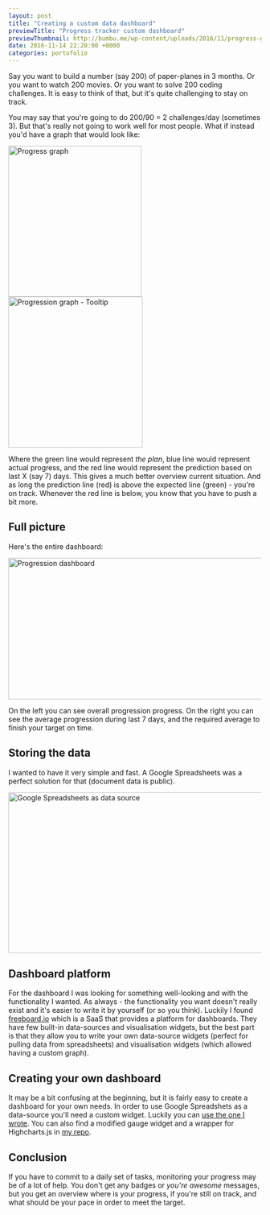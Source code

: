 ```yaml
---
layout: post
title: "Creating a custom data dashboard"
previewTitle: "Progress tracker custom dashboard"
previewThumbnail: http://bumbu.me/wp-content/uploads/2016/11/progress-graph-265x300.png
date: 2016-11-14 22:20:00 +0000
categories: portofolio
---
```

Say you want to build a number (say 200) of paper-planes in 3 months. Or you want to watch 200 movies. Or you want to solve 200 coding challenges. It is easy to think of that, but it's quite challenging to stay on track.

You may say that you're going to do 200/90 = 2 challenges/day (sometimes 3). But that's really not going to work well for most people. What if instead you'd have a graph that would look like:

<img src="http://bumbu.me/wp-content/uploads/2016/11/progress-graph-265x300.png" alt="Progress graph" width="265" height="300" class="alignnone size-medium wp-image-1047" /><img src="http://bumbu.me/wp-content/uploads/2016/11/progress-graph-tooltip-267x300.png" alt="Progression graph - Tooltip" width="267" height="300" class="alignnone size-medium wp-image-1050" />

Where the green line would represent _the plan_, blue line would represent actual progress, and the red line would represent the prediction based on last X (say 7) days. This gives a much better overview current situation. And as long the prediction line (red) is above the expected line (green) - you're on track. Whenever the red line is below, you know that you have to push a bit more.

## Full picture

Here's the entire dashboard:

<a href="http://bumbu.me/wp-content/uploads/2016/11/progression-dashboard.png"><img src="http://bumbu.me/wp-content/uploads/2016/11/progression-dashboard-1024x450.png" alt="Progression dashboard" width="640" height="281" class="alignnone size-large wp-image-1052" target="_blank" /></a>

On the left you can see overall progression progress.
On the right you can see the average progression during last 7 days, and the required average to finish your target on time.

## Storing the data

I wanted to have it very simple and fast. A Google Spreadsheets was a perfect solution for that (document data is public).

<a href="http://bumbu.me/wp-content/uploads/2016/11/data-source.png"><img src="http://bumbu.me/wp-content/uploads/2016/11/data-source-1024x510.png" alt="Google Spreadsheets as data source" width="640" height="319" class="alignnone size-large wp-image-1057" target="_blank"/></a>

## Dashboard platform

For the dashboard I was looking for something well-looking and with the functionality I wanted. As always - the functionality you want doesn't really exist and it's easier to write it by yourself (or so you think). Luckily I found [freeboard.io](https://freeboard.io) which is a SaaS that provides a platform for dashboards. They have few built-in data-sources and visualisation widgets, but the best part is that they allow you to write your own data-source widgets (perfect for pulling data from spreadsheets) and visualisation widgets (which allowed having a custom graph).

## Creating your own dashboard

It may be a bit confusing at the beginning, but it is fairly easy to create a dashboard for your own needs. In order to use Google Spreadshets as a data-source you'll need a custom widget. Luckily you can [use the one I wrote](https://github.com/bumbu/freeboard-plugins). You can also find a modified gauge widget and a wrapper for Highcharts.js in [my repo](https://github.com/bumbu/freeboard-plugins).

## Conclusion

If you have to commit to a daily set of tasks, monitoring your progress may be of a lot of help. You don't get any badges or _you're awesome_ messages, but you get an overview where is your progress, if you're still on track, and what should be your pace in order to meet the target.
